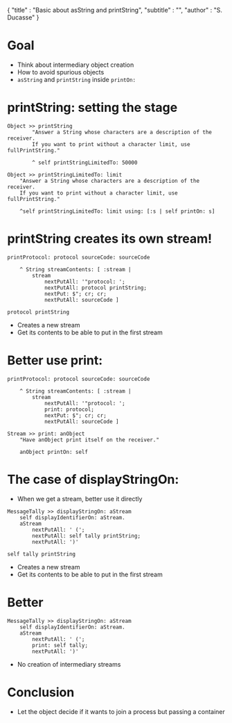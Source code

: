 {
"title" : "Basic about asString and printString",
"subtitle" : "",
"author" : "S. Ducasse"
}

# Goal
- Think about intermediary object creation
- How to avoid spurious objects
- `asString` and `printString` inside `printOn:`

# printString: setting the stage

```
Object >> printString
		"Answer a String whose characters are a description of the receiver. 
		If you want to print without a character limit, use fullPrintString."

		^ self printStringLimitedTo: 50000
		
Object >> printStringLimitedTo: limit
	"Answer a String whose characters are a description of the receiver.
	If you want to print without a character limit, use fullPrintString."

	^self printStringLimitedTo: limit using: [:s | self printOn: s]
```

# printString creates its own stream!

```
printProtocol: protocol sourceCode: sourceCode

	^ String streamContents: [ :stream |
		stream
			nextPutAll: '"protocol: '; 
			nextPutAll: protocol printString;
			nextPut: $"; cr; cr;
			nextPutAll: sourceCode ]	
```
`protocol printString`
- Creates a new stream
- Get its contents to be able to put in the first stream

# Better use print:

```
printProtocol: protocol sourceCode: sourceCode

	^ String streamContents: [ :stream |
		stream
			nextPutAll: '"protocol: '; 
			print: protocol;
			nextPut: $"; cr; cr;
			nextPutAll: sourceCode ]	
```

```
Stream >> print: anObject
	"Have anObject print itself on the receiver."

	anObject printOn: self
```

# The case of displayStringOn:
- When we get a stream, better use it directly

```
MessageTally >> displayStringOn: aStream
	self displayIdentifierOn: aStream.
	aStream 
		nextPutAll: ' (';
		nextPutAll: self tally printString;
		nextPutAll: ')'
```
`self tally printString`
- Creates a new stream
- Get its contents to be able to put in the first stream

# Better

```
MessageTally >> displayStringOn: aStream
	self displayIdentifierOn: aStream.
	aStream 
		nextPutAll: ' (';
		print: self tally;
		nextPutAll: ')'
```
- No creation of intermediary streams

# Conclusion
- Let the object decide if it wants to join a process but passing a container
